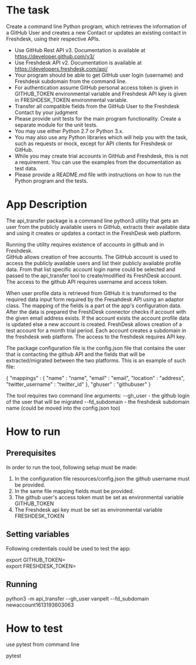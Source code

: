 # The task

Create a command line Python program, which retrieves the information of a GitHub User and creates a new Contact or updates an existing contact in Freshdesk, using their respective APIs.

- Use GitHub Rest API v3. Documentation is available at https://developer.github.com/v3/
- Use Freshdesk API v2. Documentation is available at https://developers.freshdesk.com/api/
- Your program should be able to get GitHub user login (username) and Freshdesk subdomain from the command line.
- For authentication assume GitHub personal access token is given in GITHUB_TOKEN environmental variable and Freshdesk API key is given in FRESHDESK_TOKEN environmental variable.
- Transfer all compatible fields from the GitHub User to the Freshdesk Contact by your judgment
- Please provide unit tests for the main program functionality. Create a separate module for the unit tests.
- You may use either Python 2.7 or Python 3.x.
- You may also use any Python libraries which will help you with the task, such as requests or mock, except for API clients for Freshdesk or GitHub.
- While you may create trial accounts in GitHub and Freshdesk, this is not a requirement. You can use the examples from the documentation as test data.
- Please provide a README.md file with instructions on how to run the Python program and the tests.

# App Description

The api_transfer package is a command line python3 utility that gets an user from the publicly available users in GitHub, extracts their available data and using it creates or updates a contact in the FreshDesk web platform.

Running the utility requires existence of accounts in github and in Freshdesk.  
GitHub allows creation of free accounts. The GitHub account is used to access the publicly available users and list their publicly available profile data. From that list specific account login name could be selected and passed to the api_transfer tool to create/modified its FreshDesk account. The access to the github API requires username and access token.

When user profile data is retrieved from GitHub it is transformed to the required data input form required by the Fresahdesk API using an adaptor class. The mapping of the fields is a part ot the app's configuration data.
After the data is prepared the FreshDesk connector checks if account with the given email address exists. If the account exists the account profile data is updated else a new account is created.
FreshDesk allows creation of a test account for a month trial period. Each account creates a subdomain in the freshdesk web platform. 
The access to the freshdesk requires API key.

The package configuration file is the config.json file that contains the user that is contacting the github API and the fields that will be extracted/migrated between the two platforms. This is an example of such file:


{
    "mappings" : {
        "name"              : "name",
        "email"             : "email",
        "location"          : "address",
        "twitter_username"  : "twitter_id"
    },
    "ghuser" : "githubuser"
}


The tool requires two command line arguments:
--gh_user - the github login of the user that will be migrated
--fd_subdomain - the freshdesk subdomain name (could be moved into the config.json too)

# How to run

## Prerequisites  

In order to run the tool, following setup must be made:
1. In the configuration file resources/config.json the github username must be provided.
2. In the same file mapping fields must be provided.
3. The github user's access token must be set as environmental variable GITHUB_TOKEN
4. The Freshdesk api key must be set as environmental variable FRESHDESK_TOKEN

## Setting variables

Following credentials could be used to test the app:  

export GITHUB_TOKEN=   
export FRESHDESK_TOKEN=  

## Running

python3 -m api_transfer --gh_user vanpelt --fd_subdomain newaccount1613193603063

# How to test
use pytest from command line

pytest
